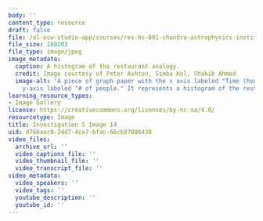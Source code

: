 ```yaml
---
body: ''
content_type: resource
draft: false
file: /ol-ocw-studio-app/courses/res-hs-001-chandra-astrophysics-institute/mithfh_chandra_inv5_restim.jpg
file_size: 188203
file_type: image/jpeg
image_metadata:
  caption: A histogram of the restaurant analogy.
  credit: Image courtesy of Peter Ashton, Simba Kol, Shakib Ahmed
  image-alt: 'A piece of graph paper with the x axis labeled "Time (hours)" and the
    y-axis labeled "# of people." It represents a histogram of the restaurant analogy. '
learning_resource_types:
- Image Gallery
license: https://creativecommons.org/licenses/by-nc-sa/4.0/
resourcetype: Image
title: Investigation 5 Image 14
uid: d766aac0-24d7-4ce7-bfac-66cb87806438
video_files:
  archive_url: ''
  video_captions_file: ''
  video_thumbnail_file: ''
  video_transcript_file: ''
video_metadata:
  video_speakers: ''
  video_tags: ''
  youtube_description: ''
  youtube_id: ''
---
```

